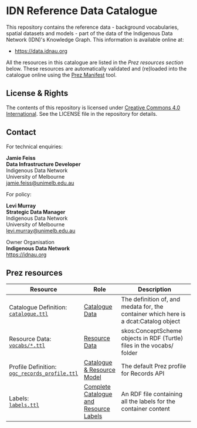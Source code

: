 # IDN Reference Data Catalogue

This repository contains the reference data - background vocabularies, spatial datasets and models - part of the data of the Indigenous Data Network (IDN)'s Knowledge Graph. This information is available online at:

- https://data.idnau.org

All the resources in this catalogue are listed in the _Prez resources section_ below. These resources are automatically validated and (re)loaded into the catalogue online using the [Prez Manifest](https://pypi.org/project/prezmanifest/) tool.


## License & Rights

The contents of this repository is licensed under [Creative Commons 4.0 International](https://creativecommons.org/licenses/by/4.0/). See the LICENSE file in the repository for details.


## Contact

For technical enquiries:  

**Jamie Feiss  
Data Infrastructure Developer**  
Indigenous Data Network  
University of Melbourne  
[jamie.feiss@unimelb.edu.au](mailto:jamie.feiss@unimelb.edu.au)

For policy:

**Levi Murray  
Strategic Data Manager**  
Indigenous Data Network  
University of Melbourne  
[levi.murray@unimelb.edu.au](mailto:levi.murray@unimelb.edu.au)  

Owner Organisation  
**Indigenous Data Network**  
https://idnau.org


## Prez resources

| Resource                                                                                                                                            | Role                                                                                                                | Description                                                                          |
|-----------------------------------------------------------------------------------------------------------------------------------------------------|---------------------------------------------------------------------------------------------------------------------|--------------------------------------------------------------------------------------|
| Catalogue Definition:<br />[`catalogue.ttl`](catalogue.ttl)                                                                                         | [Catalogue Data](https://prez.dev/ManifestResourceRoles/CatalogueData)                                              | The definition of, and medata for, the container which here is a dcat:Catalog object |
| Resource Data:<br />[`vocabs/*.ttl`](vocabs/*.ttl)                                                                                                  | [Resource Data](https://prez.dev/ManifestResourceRoles/ResourceData)                                                | skos:ConceptScheme objects in RDF (Turtle) files in the vocabs/ folder               |
| Profile Definition:<br />[`ogc_records_profile.ttl`](https://github.com/RDFLib/prez/blob/main/prez/reference_data/profiles/ogc_records_profile.ttl) | [Catalogue & Resource Model](https://prez.dev/ManifestResourceRoles/CatalogueAndResourceModel)                      | The default Prez profile for Records API                                             |
| Labels:<br />[`labels.ttl`](labels.ttl)                                                                                                             | [Complete Catalogue and Resource Labels](https://prez.dev/ManifestResourceRoles/CompleteCatalogueAndResourceLabels) | An RDF file containing all the labels for the container content                      |
